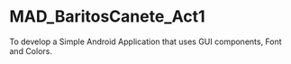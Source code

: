 # MAD_BaritosCanete_Act1
To develop a Simple Android Application that uses GUI components, Font and Colors.
